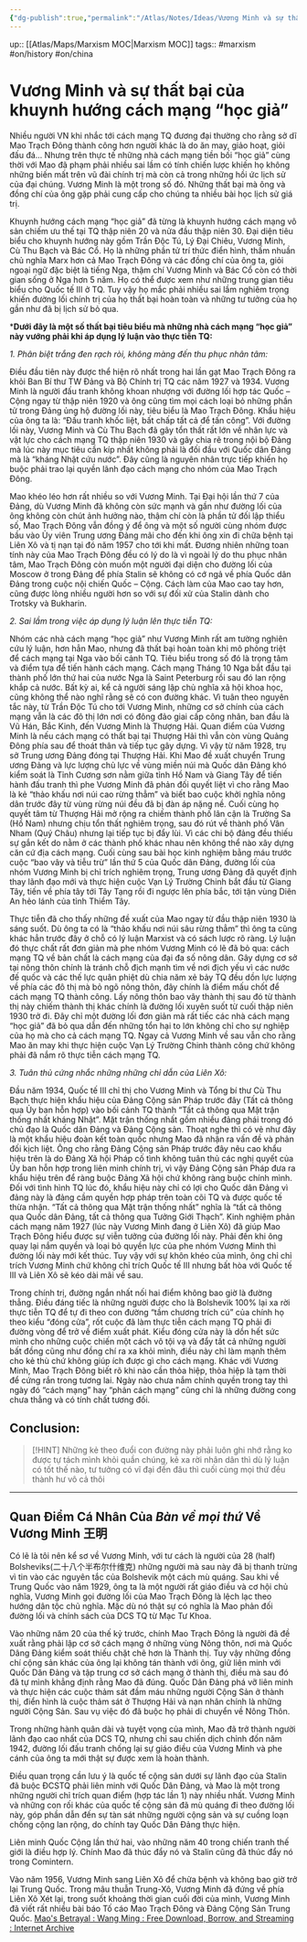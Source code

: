 ```yaml
---
{"dg-publish":true,"permalink":"/Atlas/Notes/Ideas/Vương Minh và sự thất bại của khuynh hướng cách mạng “học giả”/"}
---
```


up:: [[Atlas/Maps/Marxism MOC\|Marxism MOC]]
tags:: #marxism #on/history #on/china
# Vương Minh và sự thất bại của khuynh hướng cách mạng “học giả”

Nhiều người VN khi nhắc tới cách mạng TQ đương đại thường cho rằng sở dĩ Mao Trạch Đông thành công hơn người khác là do ăn may, giảo hoạt, giỏi đấu đá… Nhưng trên thực tế những nhà cách mạng tiền bối “học giả” cùng thời với Mao đã phạm phải nhiều sai lầm có tính chiến lược khiến họ không những biến mất trên vũ đài chính trị mà còn cả trong những hồi ức lịch sử của đại chúng. Vương Minh là một trong số đó. Những thất bại mà ông và đồng chí của ông gặp phải cung cấp cho chúng ta nhiều bài học lịch sử giá trị.

Khuynh hướng cách mạng “học giả” đã từng là khuynh hướng cách mạng vô sản chiếm ưu thế tại TQ thập niên 20 và nửa đầu thập niên 30. Đại diện tiêu biểu cho khuynh hướng này gồm Trần Độc Tú, Lý Đại Chiêu, Vương Minh, Cù Thu Bạch và Bác Cổ. Họ là những phần tử trí thức điển hình, thấm nhuần chủ nghĩa Marx hơn cả Mao Trạch Đông và các đồng chí của ông ta, giỏi ngoại ngữ đặc biệt là tiếng Nga, thậm chí Vương Minh và Bác Cổ còn có thời gian sống ở Nga hơn 5 năm. Họ có thể được xem như những trung gian tiêu biểu cho Quốc tế III ở TQ. Tuy vậy họ mắc phải nhiều sai lầm nghiêm trọng khiến đường lối chính trị của họ thất bại hoàn toàn và những tư tưởng của họ gần như đã bị lịch sử bỏ qua.

***Dưới đây là một số thất bại tiêu biểu mà những nhà cách mạng “học giả” này vướng phải khi áp dụng lý luận vào thực tiễn TQ:**

*1. Phân biệt trắng đen rạch ròi, không màng đến thu phục nhân tâm:*

Điều đầu tiên này được thể hiện rõ nhất trong hai lần gạt Mao Trạch Đông ra khỏi Ban Bí thư TW Đảng và Bộ Chính trị TQ các năm 1927 và 1934. Vương Minh là người đấu tranh không khoan nhượng với đường lối hợp tác Quốc – Cộng ngay từ thập niên 1920 và ông cũng tìm mọi cách loại bỏ những phần tử trong Đảng ủng hộ đường lối này, tiêu biểu là Mao Trạch Đông. Khẩu hiệu của ông ta là: “Đấu tranh khốc liệt, bất chấp tất cả để tấn công”. Với đường lối này, Vương Minh và Cù Thu Bạch đã gây tổn thất rất lớn về nhân lực và vật lực cho cách mạng TQ thập niên 1930 và gây chia rẽ trong nội bộ Đảng mà lúc này mục tiêu cần kíp nhất không phải là đối đầu với Quốc dân Đảng mà là “kháng Nhật cứu nước”. Đây cũng là nguyên nhân trực tiếp khiến họ buộc phải trao lại quyền lãnh đạo cách mạng cho nhóm của Mao Trạch Đông.

Mao khéo léo hơn rất nhiều so với Vương Minh. Tại Đại hội lần thứ 7 của Đảng, dù Vương Minh đã không còn sức mạnh và gần như đường lối của ông không còn chút ảnh hưởng nào, thậm chí còn là phần tử đối lập thiểu số, Mao Trạch Đông vẫn đồng ý để ông và một số người cùng nhóm được bầu vào Ủy viên Trung ương Đảng mãi cho đến khi ông xin đi chữa bệnh tại Liên Xô và tị nạn tại đó năm 1957 cho tới khi mất. Đương nhiên những toan tính này của Mao Trạch Đông đều có lý do là vì ngoài lý do thu phục nhân tâm, Mao Trạch Đông còn muốn một người đại diện cho đường lối của Moscow ở trong Đảng để phía Stalin sẽ không có cớ ngả về phía Quốc dân Đảng trong cuộc nội chiến Quốc – Cộng. Cách làm của Mao cao tay hơn, cũng được lòng nhiều người hơn so với sự đối xử của Stalin dành cho Trotsky và Bukharin.

*2. Sai lầm trong việc áp dụng lý luận lên thực tiễn TQ:*

Nhóm các nhà cách mạng “học giả” như Vương Minh rất am tường nghiên cứu lý luận, hơn hẳn Mao, nhưng đã thất bại hoàn toàn khi mô phỏng triệt để cách mạng tại Nga vào bối cảnh TQ. Tiêu biểu trong số đó là trọng tâm và điểm tựa để tiến hành cách mạng. Cách mạng Tháng 10 Nga bắt đầu tại thành phố lớn thứ hai của nước Nga là Saint Peterburg rồi sau đó lan rộng khắp cả nước. Bất kỳ ai, kể cả người sáng lập chủ nghĩa xã hội khoa học, cũng không thể nào nghĩ rằng sẽ có con đường khác. Vì tuân theo nguyên tắc này, từ Trần Độc Tú cho tới Vương Minh, những cơ sở chính của cách mạng vẫn là các đô thị lớn nơi có đông đảo giai cấp công nhân, ban đầu là Vũ Hán, Bắc Kinh, đến Vương Minh là Thượng Hải. Quan điểm của Vương Minh là nếu cách mạng có thất bại tại Thượng Hải thì vẫn còn vùng Quảng Đông phía sau để thoát thân và tiếp tục gây dựng. Vì vậy từ năm 1928, trụ sở Trung ương Đảng đóng tại Thượng Hải. Khi Mao đề xuất chuyển Trung ương Đảng và lực lượng chủ lực về vùng miền núi mà Quốc dân Đảng khó kiểm soát là Tỉnh Cương sơn nằm giữa tỉnh Hồ Nam và Giang Tây để tiến hành đấu tranh thì phe Vương Minh đã phản đối quyết liệt vì cho rằng Mao là kẻ “thảo khấu nơi núi cao rừng thẳm” và biết bao cuộc khởi nghĩa nông dân trước đây từ vùng rừng núi đều đã bị đàn áp nặng nề. Cuối cùng họ quyết tâm từ Thượng Hải mở rộng ra chiếm thành phố lân cận là Trường Sa (Hồ Nam) nhưng chịu tổn thất nghiêm trọng, sau đó rút về thành phố Vân Nham (Quý Châu) nhưng lại tiếp tục bị đẩy lùi. Vì các chi bộ đảng đều thiếu sự gắn kết do nằm ở các thành phố khác nhau nên không thể nào xây dựng căn cứ địa cách mạng. Cuối cùng sau bài học kinh nghiệm bằng máu trước cuộc “bao vây và tiễu trừ” lần thứ 5 của Quốc dân Đảng, đường lối của nhóm Vương Minh bị chỉ trích nghiêm trọng, Trung ương Đảng đã quyết định thay lãnh đạo mới và thực hiện cuộc Vạn Lý Trường Chinh bắt đầu từ Giang Tây, tiến về phía tây tới Tây Tạng rồi đi ngược lên phía bắc, tới tận vùng Diên An hẻo lánh của tỉnh Thiểm Tây.

Thực tiễn đã cho thấy những đề xuất của Mao ngay từ đầu thập niên 1930 là sáng suốt. Dù ông ta có là “thảo khấu nơi núi sâu rừng thẳm” thì ông ta cũng khác hẳn trước đây ở chỗ có lý luận Marxist và có sách lược rõ ràng. Lý luận đó thực chất rất đơn giản mà phe nhóm Vương Minh có lẽ đã bỏ qua: cách mạng TQ về bản chất là cách mạng của đại đa số nông dân. Gây dựng cơ sở tại nông thôn chính là tránh chỗ địch mạnh tìm về nơi địch yếu vì các nước đế quốc và các thế lực quân phiệt dù chia năm xẻ bảy TQ đều dồn lực lượng về phía các đô thị mà bỏ ngõ nông thôn, đây chính là điểm mấu chốt để cách mạng TQ thành công. Lấy nông thôn bao vây thành thị sau đó từ thành thị này chiếm thành thị khác chính là đường lối xuyên suốt từ cuối thập niên 1930 trở đi.
Đây chỉ một đường lối đơn giản mà rất tiếc các nhà cách mạng “học giả” đã bỏ qua dẫn đến những tổn hại to lớn không chỉ cho sự nghiệp của họ mà cho cả cách mạng TQ. Ngay cả Vương Minh về sau vẫn cho rằng Mao ăn may khi thực hiện cuộc Vạn Lý Trường Chinh thành công chứ không phải đã nắm rõ thực tiễn cách mạng TQ.

*3. Tuân thủ cứng nhắc những những chỉ dẫn của Liên Xô:*

Đầu năm 1934, Quốc tế III chỉ thị cho Vương Minh và Tổng bí thư Cù Thu Bạch thực hiện khẩu hiệu của Đảng Cộng sản Pháp trước đây (Tất cả thông qua Ủy ban hỗn hợp) vào bối cảnh TQ thành “Tất cả thông qua Mặt trận thống nhất kháng Nhật”. Mặt trận thống nhất gồm nhiều đảng phái trong đó chủ đạo là Quốc dân Đảng và Đảng Cộng sản. Thoạt nghe thì có vẻ như đây là một khẩu hiệu đoàn kết toàn quốc nhưng Mao đã nhận ra vấn đề và phản đối kịch liệt. Ông cho rằng Đảng Cộng sản Pháp trước đây nêu cao khẩu hiệu trên là do Đảng Xã hội Pháp cố tình không tuân thủ các nghị quyết của Ủy ban hỗn hợp trong liên minh chính trị, vì vậy Đảng Cộng sản Pháp đưa ra khẩu hiệu trên để ràng buộc Đảng Xã hội chứ không ràng buộc chính mình. Đối với tình hình TQ lúc đó, khẩu hiệu này chỉ có lợi cho Quốc dân Đảng vì đảng này là đảng cầm quyền hợp pháp trên toàn cõi TQ và được quốc tế thừa nhận. “Tất cả thông qua Mặt trận thống nhất” nghĩa là “tất cả thông qua Quốc dân Đảng, tất cả thông qua Tưởng Giới Thạch”. Kinh nghiệm phản cách mạng năm 1927 (lúc này Vương Minh đang ở Liên Xô) đã giúp Mao Trạch Đông hiểu được sự viễn tưởng của đường lối này. Phải đến khi ông quay lại nắm quyền và loại bỏ quyền lực của phe nhóm Vương Minh thì đường lối này mới kết thúc. Tuy vậy với sự khôn khéo của mình, ông chỉ chỉ trích Vương Minh chứ không chỉ trích Quốc tế III nhưng bất hòa với Quốc tế III và Liên Xô sẽ kéo dài mãi về sau.

Trong chính trị, đường ngắn nhất nối hai điểm không bao giờ là đường thẳng. Điều đáng tiếc là những người được cho là Bolshevik 100% lại xa rời thực tiễn TQ để tự đi theo con đường “tầm chương trích cú” của chính họ theo kiểu “đóng cửa”, rốt cuộc đã làm thực tiễn cách mạng TQ phải đi đường vòng để trở về điểm xuất phát. Kiểu đóng cửa này là dồn hết sức mình cho những cuộc chiến một cách vô tội vạ và đẩy tất cả những người bất đồng cũng như đồng chí ra xa khỏi mình, điều này chỉ làm mạnh thêm cho kẻ thù chứ không giúp ích được gì cho cách mạng. Khác với Vương Minh, Mao Trạch Đông biết rõ khi nào cần thỏa hiệp, thỏa hiệp là tạm thời để cứng rắn trong tương lai. Ngày nào chưa nắm chính quyền trong tay thì ngày đó “cách mạng” hay “phản cách mạng” cũng chỉ là những đường cong chưa thẳng và có tính chất tương đối.

## Conclusion:
>[!HINT] Những kẻ theo đuổi con đường này phải luôn ghi nhớ rằng ko được tự tách mình khỏi quần chúng, kẻ xa rời nhân dân thì dù lý luận có tốt thế nào, tư tưởng có vĩ đại đến đâu thì cuối cùng mọi thứ đều thành hư vô cả thôi

***
## Quan Điểm Cá Nhân Của *Bàn về mọi thứ* Về Vương Minh 王明

Có lẽ là tôi nên kể sơ về Vương Minh, với tư cách là người của 28 (half) Bolsheviks(二十八个半布尔什维克) những người mà sau này đã bị thanh trừng vì tin vào các nguyên tắc của Bolshevik một cách mù quáng. Sau khi về Trung Quốc vào năm 1929, ông ta là một người rất giáo điều và cơ hội chủ nghĩa, Vương Minh gọi đường lối của Mao Trạch Đông là lệch lạc theo hướng dân tộc chủ nghĩa. Mặc dù nó thật sự có nghĩa là Mao phản đối đường lối và chính sách của DCS TQ từ Mạc Tư Khoa.

Vào những năm 20 của thế kỷ trước, chính Mao Trạch Đông là người đã đề xuất rằng phải lập cơ sở cách mạng ở những vùng Nông thôn, nơi mà Quốc Dâng Đảng kiểm soát thiếu chặt chẽ hơn là Thành thị. Tuy vậy những đồng chí cộng sản khác của ông lại không tán thành với ông, giữ liên minh với Quốc Dân Đảng và tập trung cơ sở cách mạng ở thành thị, điều mà sau đó đã tự mình khẳng định rằng Mao đã đúng. Quốc Dân Đảng phá vỡ liên minh và thực hiện các cuộc thảm sát đầm máu những người Cộng Sản ở thành thị, điển hình là cuộc thảm sát ở Thượng Hải và nạn nhân chính là những người Cộng Sản. Sau vụ việc đó đã buộc họ phải di chuyển về Nông Thôn.

Trong những hành quân dài và tuyệt vọng của mình, Mao đã trở thành người lãnh đạo cao nhất của DCS TQ, nhưng chỉ sau chiến dịch chỉnh đốn năm 1942, đường lối đấu tranh chống lại sự giáo điều của Vương Minh và phe cánh của ông ta mới thật sự được xem là hoàn thành.

Điều quan trọng cần lưu ý là quốc tế cộng sản dưới sự lãnh đạo của Stalin đã buộc ĐCSTQ phải liên minh với Quốc Dân Đảng, và Mao là một trong những người chỉ trích quan điểm (hợp tác lần 1) này nhiều nhất. Vương Minh và những con rối khác của quốc tế cộng sản đã mù quáng đi theo đường lối này, góp phần dẫn đến sự tàn sát những người cộng sản và sự cuồng loạn chống cộng lan rộng, do chính tay Quốc Dân Đảng thực hiện.

Liên minh Quốc Cộng lần thứ hai, vào những năm 40 trong chiến tranh thế giới là điều hợp lý. Chính Mao đã thúc đẩy nó và Stalin cũng đã thúc đẩy nó trong Comintern.

Vào năm 1956, Vương Minh sang Liên Xô để chửa bệnh và không bao giờ trở lại Trung Quốc. Trong mâu thuẫn Trung-Xô, Vương Minh đã đứng về phía Liên Xô Xét lại, trong suốt khoảng thời gian cuối đời của mình, Vương Minh đã viết rất nhiều bài báo Tố cáo Mao Trạch Đông và Đảng Cộng Sản Trung Quốc.
[Mao's Betrayal : Wang Ming : Free Download, Borrow, and Streaming : Internet Archive](https://archive.org/details/MaosBetrayal/mode/1)